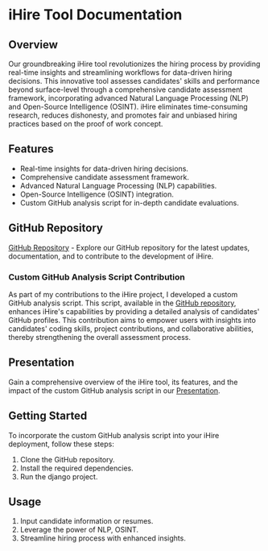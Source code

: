 # iHire Tool Documentation

## Overview

Our groundbreaking iHire tool revolutionizes the hiring process by providing real-time insights and streamlining workflows for data-driven hiring decisions. This innovative tool assesses candidates' skills and performance beyond surface-level through a comprehensive candidate assessment framework, incorporating advanced Natural Language Processing (NLP) and Open-Source Intelligence (OSINT). iHire eliminates time-consuming research, reduces dishonesty, and promotes fair and unbiased hiring practices based on the proof of work concept.

## Features

- Real-time insights for data-driven hiring decisions.
- Comprehensive candidate assessment framework.
- Advanced Natural Language Processing (NLP) capabilities.
- Open-Source Intelligence (OSINT) integration.
- Custom GitHub analysis script for in-depth candidate evaluations.

## GitHub Repository

[GitHub Repository](insert_link_here) - Explore our GitHub repository for the latest updates, documentation, and to contribute to the development of iHire.

### Custom GitHub Analysis Script Contribution

As part of my contributions to the iHire project, I developed a custom GitHub analysis script. This script, available in the [GitHub repository](https://github.com/arfazkhan/skillscluptor), enhances iHire's capabilities by providing a detailed analysis of candidates' GitHub profiles. This contribution aims to empower users with insights into candidates' coding skills, project contributions, and collaborative abilities, thereby strengthening the overall assessment process.

## Presentation

Gain a comprehensive overview of the iHire tool, its features, and the impact of the custom GitHub analysis script in our [Presentation](https://docs.google.com/presentation/d/1r4It7fmNNIiwtT1b5sqQHyIoxW8aRPzntwnP8DshPZU/edit?usp=sharing).

## Getting Started

To incorporate the custom GitHub analysis script into your iHire deployment, follow these steps:

1. Clone the GitHub repository.
2. Install the required dependencies.
3. Run the django project.

## Usage

1. Input candidate information or resumes.
2. Leverage the power of NLP, OSINT.
3. Streamline hiring process with enhanced insights.
